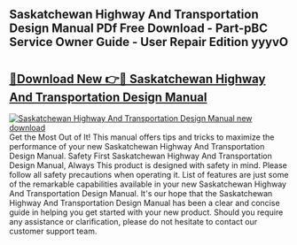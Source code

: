 ## Saskatchewan Highway And Transportation Design Manual PDf Free Download - Part-pBC Service Owner Guide - User Repair Edition yyyvO

# <h2><a href="http://bc74539.oget.top/?id=Saskatchewan+Highway+And+Transportation+Design+Manual">🔗Download New 👉🔴 Saskatchewan Highway And Transportation Design Manual</a></h2>

[![Saskatchewan Highway And Transportation Design Manual new download](https://i.imgur.com/5g1atiW.png)](http://bc74539.oget.top/?id=Saskatchewan+Highway+And+Transportation+Design+Manual)
Get the Most Out of It! This manual offers tips and tricks to maximize the performance of your new Saskatchewan Highway And Transportation Design Manual. Safety First Saskatchewan Highway And Transportation Design Manual, Always This product is designed with safety in mind. Please follow all safety precautions when operating it. List of features are just some of the remarkable capabilities available in your new Saskatchewan Highway And Transportation Design Manual. It's our hope that the Saskatchewan Highway And Transportation Design Manual has been a clear and concise guide in helping you get started with your new product. Should you require any assistance or clarification, please do not hesitate to contact our customer support team.

